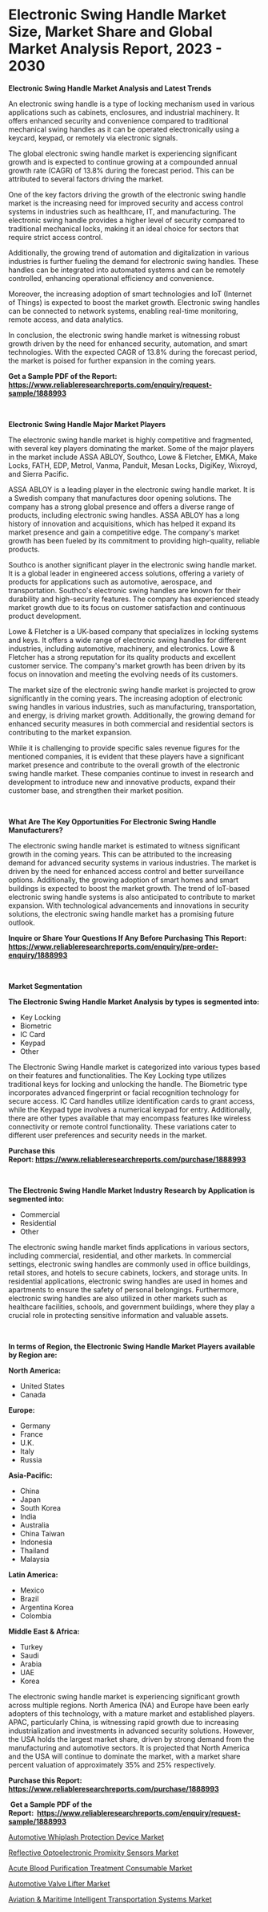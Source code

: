 <p><h1>Electronic Swing Handle Market Size, Market Share and Global Market Analysis Report, 2023 - 2030</h1></p><p><strong>Electronic Swing Handle Market Analysis and Latest Trends</strong></p>
<p><p>An electronic swing handle is a type of locking mechanism used in various applications such as cabinets, enclosures, and industrial machinery. It offers enhanced security and convenience compared to traditional mechanical swing handles as it can be operated electronically using a keycard, keypad, or remotely via electronic signals.</p><p>The global electronic swing handle market is experiencing significant growth and is expected to continue growing at a compounded annual growth rate (CAGR) of 13.8% during the forecast period. This can be attributed to several factors driving the market.</p><p>One of the key factors driving the growth of the electronic swing handle market is the increasing need for improved security and access control systems in industries such as healthcare, IT, and manufacturing. The electronic swing handle provides a higher level of security compared to traditional mechanical locks, making it an ideal choice for sectors that require strict access control.</p><p>Additionally, the growing trend of automation and digitalization in various industries is further fueling the demand for electronic swing handles. These handles can be integrated into automated systems and can be remotely controlled, enhancing operational efficiency and convenience.</p><p>Moreover, the increasing adoption of smart technologies and IoT (Internet of Things) is expected to boost the market growth. Electronic swing handles can be connected to network systems, enabling real-time monitoring, remote access, and data analytics.</p><p>In conclusion, the electronic swing handle market is witnessing robust growth driven by the need for enhanced security, automation, and smart technologies. With the expected CAGR of 13.8% during the forecast period, the market is poised for further expansion in the coming years.</p></p>
<p><strong>Get a Sample PDF of the Report:&nbsp; <a href="https://www.reliableresearchreports.com/enquiry/request-sample/1888993">https://www.reliableresearchreports.com/enquiry/request-sample/1888993</a></strong></p>
<p>&nbsp;</p>
<p><strong>Electronic Swing Handle Major Market Players</strong></p>
<p><p>The electronic swing handle market is highly competitive and fragmented, with several key players dominating the market. Some of the major players in the market include ASSA ABLOY, Southco, Lowe & Fletcher, EMKA, Make Locks, FATH, EDP, Metrol, Vanma, Panduit, Mesan Locks, DigiKey, Wixroyd, and Sierra Pacific.</p><p>ASSA ABLOY is a leading player in the electronic swing handle market. It is a Swedish company that manufactures door opening solutions. The company has a strong global presence and offers a diverse range of products, including electronic swing handles. ASSA ABLOY has a long history of innovation and acquisitions, which has helped it expand its market presence and gain a competitive edge. The company's market growth has been fueled by its commitment to providing high-quality, reliable products.</p><p>Southco is another significant player in the electronic swing handle market. It is a global leader in engineered access solutions, offering a variety of products for applications such as automotive, aerospace, and transportation. Southco's electronic swing handles are known for their durability and high-security features. The company has experienced steady market growth due to its focus on customer satisfaction and continuous product development.</p><p>Lowe & Fletcher is a UK-based company that specializes in locking systems and keys. It offers a wide range of electronic swing handles for different industries, including automotive, machinery, and electronics. Lowe & Fletcher has a strong reputation for its quality products and excellent customer service. The company's market growth has been driven by its focus on innovation and meeting the evolving needs of its customers.</p><p>The market size of the electronic swing handle market is projected to grow significantly in the coming years. The increasing adoption of electronic swing handles in various industries, such as manufacturing, transportation, and energy, is driving market growth. Additionally, the growing demand for enhanced security measures in both commercial and residential sectors is contributing to the market expansion.</p><p>While it is challenging to provide specific sales revenue figures for the mentioned companies, it is evident that these players have a significant market presence and contribute to the overall growth of the electronic swing handle market. These companies continue to invest in research and development to introduce new and innovative products, expand their customer base, and strengthen their market position.</p></p>
<p>&nbsp;</p>
<p><strong>What Are The Key Opportunities For Electronic Swing Handle Manufacturers?</strong></p>
<p><p>The electronic swing handle market is estimated to witness significant growth in the coming years. This can be attributed to the increasing demand for advanced security systems in various industries. The market is driven by the need for enhanced access control and better surveillance options. Additionally, the growing adoption of smart homes and smart buildings is expected to boost the market growth. The trend of IoT-based electronic swing handle systems is also anticipated to contribute to market expansion. With technological advancements and innovations in security solutions, the electronic swing handle market has a promising future outlook.</p></p>
<p><strong>Inquire or Share Your Questions If Any Before Purchasing This Report: <a href="https://www.reliableresearchreports.com/enquiry/pre-order-enquiry/1888993">https://www.reliableresearchreports.com/enquiry/pre-order-enquiry/1888993</a></strong></p>
<p>&nbsp;</p>
<p><strong>Market Segmentation</strong></p>
<p><strong>The Electronic Swing Handle Market Analysis by types is segmented into:</strong></p>
<p><ul><li>Key Locking</li><li>Biometric</li><li>IC Card</li><li>Keypad</li><li>Other</li></ul></p>
<p><p>The Electronic Swing Handle market is categorized into various types based on their features and functionalities. The Key Locking type utilizes traditional keys for locking and unlocking the handle. The Biometric type incorporates advanced fingerprint or facial recognition technology for secure access. IC Card handles utilize identification cards to grant access, while the Keypad type involves a numerical keypad for entry. Additionally, there are other types available that may encompass features like wireless connectivity or remote control functionality. These variations cater to different user preferences and security needs in the market.</p></p>
<p><strong>Purchase this Report:&nbsp;<a href="https://www.reliableresearchreports.com/purchase/1888993">https://www.reliableresearchreports.com/purchase/1888993</a></strong></p>
<p>&nbsp;</p>
<p><strong>The Electronic Swing Handle Market Industry Research by Application is segmented into:</strong></p>
<p><ul><li>Commercial</li><li>Residential</li><li>Other</li></ul></p>
<p><p>The electronic swing handle market finds applications in various sectors, including commercial, residential, and other markets. In commercial settings, electronic swing handles are commonly used in office buildings, retail stores, and hotels to secure cabinets, lockers, and storage units. In residential applications, electronic swing handles are used in homes and apartments to ensure the safety of personal belongings. Furthermore, electronic swing handles are also utilized in other markets such as healthcare facilities, schools, and government buildings, where they play a crucial role in protecting sensitive information and valuable assets.</p></p>
<p>&nbsp;</p>
<p><strong>In terms of Region, the Electronic Swing Handle Market Players available by Region are:</strong></p>
<p>
    <p> <strong> North America: </strong>
        <ul>
            <li>United States</li>
            <li>Canada</li>
        </ul>
        </p> 
    <p> <strong> Europe: </strong>
        <ul>
            <li>Germany</li>
            <li>France</li>
            <li>U.K.</li>
            <li>Italy</li>
            <li>Russia</li>
        </ul>
        </p> 
    <p> <strong> Asia-Pacific: </strong>
        <ul>
            <li>China</li>
            <li>Japan</li>
            <li>South Korea</li>
            <li>India</li>
            <li>Australia</li>
            <li>China Taiwan</li>
            <li>Indonesia</li>
            <li>Thailand</li>
            <li>Malaysia</li>
        </ul>
        </p> 
    <p> <strong> Latin America: </strong>
        <ul>
            <li>Mexico</li>
            <li>Brazil</li>
            <li>Argentina Korea</li>
            <li>Colombia</li>
        </ul>
        </p> 
    <p> <strong> Middle East & Africa: </strong>
        <ul>
            <li>Turkey</li>
            <li>Saudi</li>
            <li>Arabia</li>
            <li>UAE</li>
            <li>Korea</li>
        </ul>
    </p>
    </p>
<p><p>The electronic swing handle market is experiencing significant growth across multiple regions. North America (NA) and Europe have been early adopters of this technology, with a mature market and established players. APAC, particularly China, is witnessing rapid growth due to increasing industrialization and investments in advanced security solutions. However, the USA holds the largest market share, driven by strong demand from the manufacturing and automotive sectors. It is projected that North America and the USA will continue to dominate the market, with a market share percent valuation of approximately 35% and 25% respectively.</p></p>
<p><strong>Purchase this Report: <a href="https://www.reliableresearchreports.com/purchase/1888993">https://www.reliableresearchreports.com/purchase/1888993</a></strong></p>
<p>&nbsp;<strong>Get a Sample PDF of the Report:&nbsp;&nbsp;<a href="https://www.reliableresearchreports.com/enquiry/request-sample/1888993">https://www.reliableresearchreports.com/enquiry/request-sample/1888993</a></strong></p>
<p><strong></strong></p>
<p><p><a href="https://medium.com/@nayanmongiarp23/automotive-whiplash-protection-device-market-competitive-analysis-market-trends-and-forecast-to-7997af4aecb7">Automotive Whiplash Protection Device Market</a></p><p><a href="https://github.com/dringals/Market-Research-Report-List-1/blob/main/reflective-optoelectronic-promixity-sensors-market.md">Reflective Optoelectronic Promixity Sensors Market</a></p><p><a href="https://github.com/tamvrosiya/Market-Research-Report-List-1/blob/main/acute-blood-purification-treatment-consumable-market.md">Acute Blood Purification Treatment Consumable Market</a></p><p><a href="https://medium.com/@ishankishanrp23/automotive-valve-lifter-market-trends-and-market-analysis-forecasted-for-period-2023-2030-467b9331607d">Automotive Valve Lifter Market</a></p><p><a href="https://medium.com/@klrahulrp23/aviation-maritime-intelligent-transportation-systems-market-insight-market-trends-growth-abbe0c033e82">Aviation & Maritime Intelligent Transportation Systems Market</a></p></p>